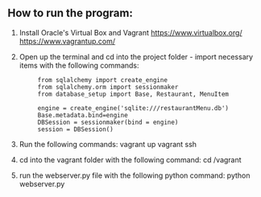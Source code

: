 ## How to run the program:

1. Install Oracle's Virtual Box and Vagrant 
			https://www.virtualbox.org/
			https://www.vagrantup.com/

2. Open up the terminal and cd into the project folder - import necessary items with the following commands: 

			from sqlalchemy import create_engine
			from sqlalchemy.orm import sessionmaker
			from database_setup import Base, Restaurant, MenuItem

			engine = create_engine('sqlite:///restaurantMenu.db')
			Base.metadata.bind=engine
			DBSession = sessionmaker(bind = engine)
			session = DBSession()

3. Run the following commands:
	vagrant up
	vagrant ssh

4. cd into the vagrant folder with the following command: 
	cd /vagrant

5. run the webserver.py file with the following python command: 
	python webserver.py
